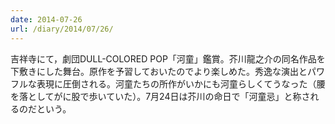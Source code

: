 ```yaml
---
date: 2014-07-26
url: /diary/2014/07/26/
---
```


吉祥寺にて，劇団DULL-COLORED POP「河童」鑑賞。芥川龍之介の同名作品を下敷きにした舞台。原作を予習しておいたのでより楽しめた。秀逸な演出とパワフルな表現に圧倒される。河童たちの所作がいかにも河童らしくてうなった（腰を落としてがに股で歩いていた）。7月24日は芥川の命日で「河童忌」と称されるのだという。
